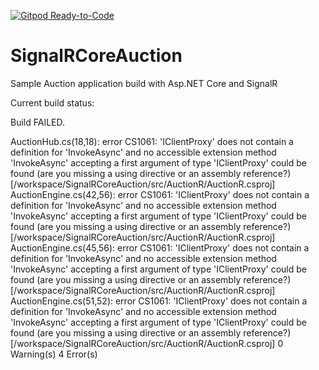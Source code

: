 [![Gitpod Ready-to-Code](https://img.shields.io/badge/Gitpod-Ready--to--Code-blue?logo=gitpod)](https://gitpod.io/#https://github.com/moozzyk/SignalRCoreAuction) 

# SignalRCoreAuction
Sample Auction application build with Asp.NET Core and SignalR


Current build status:

Build FAILED.

AuctionHub.cs(18,18): error CS1061: 'IClientProxy' does not contain a definition for 'InvokeAsync' and no accessible extension method 'InvokeAsync' accepting a first argument of type 'IClientProxy' could be found (are you missing a using directive or an assembly reference?) [/workspace/SignalRCoreAuction/src/AuctionR/AuctionR.csproj]
AuctionEngine.cs(42,56): error CS1061: 'IClientProxy' does not contain a definition for 'InvokeAsync' and no accessible extension method 'InvokeAsync' accepting a first argument of type 'IClientProxy' could be found (are you missing a using directive or an assembly reference?) [/workspace/SignalRCoreAuction/src/AuctionR/AuctionR.csproj]
AuctionEngine.cs(45,56): error CS1061: 'IClientProxy' does not contain a definition for 'InvokeAsync' and no accessible extension method 'InvokeAsync' accepting a first argument of type 'IClientProxy' could be found (are you missing a using directive or an assembly reference?) [/workspace/SignalRCoreAuction/src/AuctionR/AuctionR.csproj]
AuctionEngine.cs(51,52): error CS1061: 'IClientProxy' does not contain a definition for 'InvokeAsync' and no accessible extension method 'InvokeAsync' accepting a first argument of type 'IClientProxy' could be found (are you missing a using directive or an assembly reference?) [/workspace/SignalRCoreAuction/src/AuctionR/AuctionR.csproj]
    0 Warning(s)
    4 Error(s)
